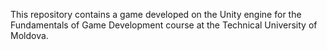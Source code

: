 This repository contains a game developed on the Unity engine for the Fundamentals of Game Development course at the Technical University of Moldova.
